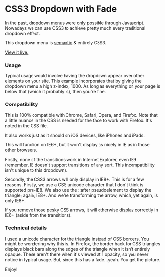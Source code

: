 CSS3 Dropdown with Fade
========================

In the past, dropdown menus were only possible through Javascript. Nowadays we can use CSS3 to achieve pretty much every traditional dropdown effect.

This dropdown menu is [semantic][sem] & entirely CSS3.

[View it live.][sbc]

[sem]: http://en.wikipedia.org/wiki/Semantic_Web "Semantic Web"
[sbc]: http://jmeas.com/projects/git/dd1/menu.html  "CSS3 Dropdown with Fade"

### Usage

Typical usage would involve having the dropdown appear over other elements on your site. This example incorporates that by giving the dropdown menu a high z-index, 1000. As long as everything on your page is below that (which it probably is), then you're fine.

### Compatibility

This is 100% compatible with Chrome, Safari, Opera, and Firefox. Note that a little nuance in the CSS is needed for the fade to work with Firefox. It's noted in the CSS file.

It also works just as it should on iOS devices, like iPhones and iPads.

This will function on IE6+, but it won't display as nicely in IE as in those other browsers.

Firstly, none of the transitions work in Internet Explorer, even IE9 (remember, IE doesn't support transitions of any sort. This incompatibility isn't unique to this dropdown).

Secondly, the CSS3 arrows will only display in IE8+. This is for a few reasons. Firstly, we use a CSS unicode character that I don't think is supported pre-IE8. We also use the ::after pseudoelement to display the triangle; again, IE8+. And we're transforming the arrow, which, yet again, is only IE8+.

If you remove those pesky CSS arrows, it will otherwise display correctly in IE6+ (aside from the transitions).

### Technical details

I used a unicode character for the triangle instead of CSS borders. You might be wondering why this is. In Firefox, the border hack for CSS triangles displays black bars along the edges of the triangle when it isn't entirely opaque. These aren't there when it's viewed at 1 opacity, so you never notice in typical usage. But, since this has a fade...yeah. You get the picture.

Enjoy!
